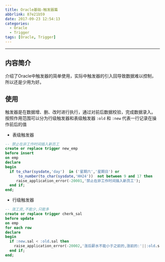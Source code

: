 ```yaml
---
title: Oracle基础-触发器篇
abbrlink: 87e21b59
date: 2017-09-23 12:54:13
categories:
  - Oracle
  - Trigger
tags: [Oracle, Trigger]
---
```

--------
## 内容简介
介绍了Oracle中触发器的简单使用，实际中触发器的引入回导致数据难以控制，所以还是少用为好。

## 使用
触发器是在数据增、删、改时进行执行，通过对前后数据校验，完成数据录入。
按照作用范围可以分为行级触发器和表级触发器
`:old` 和 `:new` 代表一行记录在操作前后的值
- 表级触发器
``` sql
-- 禁止在非工作时间插入新员工
create or replace trigger new_emp
before insert																	--触发条件
on emp
declare                                                                                       --在没有声明时可以省略
begin
  if to_char(sysdate,'day')  in ('星期六','星期日') or                                         --可以直接调用系统函数的结果                
      to_number(to_char(sysdate,'HH24'))  not between 9 and 17 then                           --逻辑条件
     raise_application_error(-20001,'禁止在非工作时间插入新员工');                   	         --自定义一个异常,指明编号[-20001,-40000]和提示
  end if;                                                                                     --结束判断
end;
```

- 行级触发器

``` sql
-- 涨工资,不能少,只能多
create or replace trigger cherk_sal
before update																--触发条件
on emp
for each row                                                                                  -- 行级触发器
declare
begin
  if :new.sal < :old.sal then                                                                 -- 新值小于旧值
    raise_application_error(-20002,'涨后薪水不能小于之前的,涨前的:'||:old.sal||'涨后的'||:new.sal);
  end if;
end;
```
